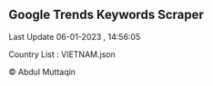 

## Google Trends Keywords Scraper 
 
Last Update 06-01-2023 , 14:56:05

Country List :
VIETNAM.json



© Abdul Muttaqin 
